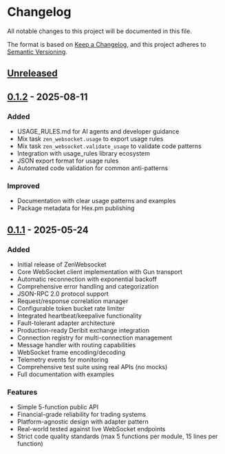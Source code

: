 # Changelog

All notable changes to this project will be documented in this file.

The format is based on [Keep a Changelog](https://keepachangelog.com/en/1.1.0/),
and this project adheres to [Semantic Versioning](https://semver.org/spec/v2.0.0.html).

## [Unreleased]

## [0.1.2] - 2025-08-11

### Added
- USAGE_RULES.md for AI agents and developer guidance
- Mix task `zen_websocket.usage` to export usage rules
- Mix task `zen_websocket.validate_usage` to validate code patterns
- Integration with usage_rules library ecosystem
- JSON export format for usage rules
- Automated code validation for common anti-patterns

### Improved
- Documentation with clear usage patterns and examples
- Package metadata for Hex.pm publishing

## [0.1.1] - 2025-05-24

### Added
- Initial release of ZenWebsocket
- Core WebSocket client implementation with Gun transport
- Automatic reconnection with exponential backoff
- Comprehensive error handling and categorization
- JSON-RPC 2.0 protocol support
- Request/response correlation manager
- Configurable token bucket rate limiter
- Integrated heartbeat/keepalive functionality
- Fault-tolerant adapter architecture
- Production-ready Deribit exchange integration
- Connection registry for multi-connection management
- Message handler with routing capabilities
- WebSocket frame encoding/decoding
- Telemetry events for monitoring
- Comprehensive test suite using real APIs (no mocks)
- Full documentation with examples

### Features
- Simple 5-function public API
- Financial-grade reliability for trading systems
- Platform-agnostic design with adapter pattern
- Real-world tested against live WebSocket endpoints
- Strict code quality standards (max 5 functions per module, 15 lines per function)

[Unreleased]: https://github.com/ZenHive/zen_websocket/compare/v0.1.2...HEAD
[0.1.2]: https://github.com/ZenHive/zen_websocket/compare/v0.1.1...v0.1.2
[0.1.1]: https://github.com/ZenHive/zen_websocket/releases/tag/v0.1.1